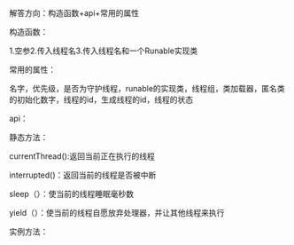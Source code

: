 解答方向：构造函数+api+常用的属性

构造函数：

1.空参2.传入线程名3.传入线程名和一个Runable实现类

常用的属性：

名字，优先级，是否为守护线程，runable的实现类，线程组，类加载器，匿名类的初始化数字，线程的id，生成线程的id，线程的状态

api：

静态方法：

currentThread():返回当前正在执行的线程

interrupted()：返回当前的线程是否被中断

sleep（）：使当前的线程睡眠毫秒数

yield（）：使当前的线程自愿放弃处理器，并让其他线程来执行

实例方法：

